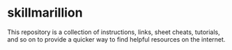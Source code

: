 # skillmarillion
This repository is a collection of instructions, links, sheet cheats, tutorials, and so on to provide a quicker way to find helpful resources on the internet.
